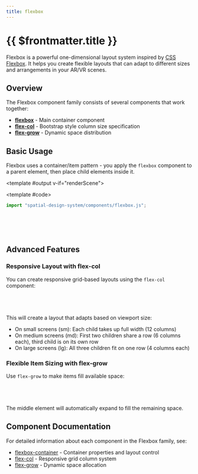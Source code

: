 ```yaml
---
title: flexbox
---
```


<script setup lang="ts">
import { ref, onMounted } from "vue";
import ComponentExample from "../vue/ComponentExample.vue";

const renderScene = ref(false);

onMounted(async () => {
  try {
    await import("spatial-design-system/components/flexbox.js");
    renderScene.value = true;
  } catch(e) {
    console.error(e);
  }
});
</script>

# {{ $frontmatter.title }}

Flexbox is a powerful one-dimensional layout system inspired by [CSS Flexbox](https://developer.mozilla.org/en-US/docs/Web/CSS/flex). It helps you create flexible layouts that can adapt to different sizes and arrangements in your AR/VR scenes.

## Overview

The Flexbox component family consists of several components that work together:

- [**flexbox**](/ar-vr-components/flexbox-container) - Main container component
- [**flex-col**](/ar-vr-components/flex-col) - Bootstrap style column size specification
- [**flex-grow**](/ar-vr-components/flex-grow) - Dynamic space distribution

## Basic Usage

Flexbox uses a container/item pattern - you apply the `flexbox` component to a parent element, then place child elements inside it.

<ComponentExample :fixed="true">

<template #output v-if="renderScene">
<a-plane
position="0 1.6 -3"
width="2"
height="2"
material="color: #018A6C"
flexbox="
direction: row;
justify: center;
items: center;
gap: 50 50;
wrap: true;
">

  <a-plane color="white"></a-plane>
  <a-plane color="white"></a-plane>
  <a-plane color="white"></a-plane>
  <a-plane color="white"></a-plane>
</a-plane>
</template>

<template #code>

```js
import "spatial-design-system/components/flexbox.js";
```

```html






```

</template>

</ComponentExample>

## Advanced Features

### Responsive Layout with flex-col

You can create responsive grid-based layouts using the `flex-col` component:

```html





```

This will create a layout that adapts based on viewport size:
- On small screens (sm): Each child takes up full width (12 columns)
- On medium screens (md): First two children share a row (6 columns each), third child is on its own row
- On large screens (lg): All three children fit on one row (4 columns each)

### Flexible Item Sizing with flex-grow

Use `flex-grow` to make items fill available space:

```html





```

The middle element will automatically expand to fill the remaining space.

## Component Documentation

For detailed information about each component in the Flexbox family, see:

- [flexbox-container](/ar-vr-components/flexbox-container) - Container properties and layout control
- [flex-col](/ar-vr-components/flex-col) - Responsive grid column system
- [flex-grow](/ar-vr-components/flex-grow) - Dynamic space allocation
